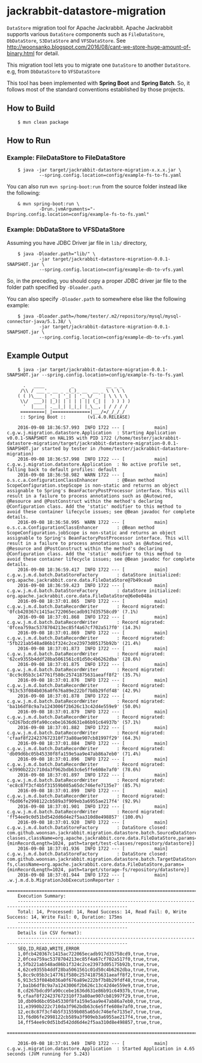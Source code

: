 # jackrabbit-datastore-migration

```DataStore``` migration tool for Apache Jackrabbit.
Apache Jackrabbit supports various ```DataStore``` components such as ```FileDataStore```, ```DbDataStore```,
```S3DataStore``` and ```VFSDataStore```.
See http://woonsanko.blogspot.com/2016/08/cant-we-store-huge-amount-of-binary.html for detail.

This migration tool lets you to migrate one ```DataStore``` to another ```DataStore```. e.g, from ```DbDataStore``` to ```VFSDataStore```

This tool has been implemented with **Spring Boot** and **Spring Batch**.
So, it follows most of the standard conventions established by those projects.

## How to Build

        $ mvn clean package

## How to Run

### Example: FileDataStore to FileDataStore

        $ java -jar target/jackrabbit-datastore-migration-x.x.x.jar \
                --spring.config.location=config/example-fs-to-fs.yaml

You can also run `mvn spring-boot:run` from the source folder instead like the following:

        & mvn spring-boot:run \
                -Drun.jvmArguments="-Dspring.config.location=config/example-fs-to-fs.yaml"

### Example: DbDataStore to VFSDataStore

Assuming you have JDBC Driver jar file in ```lib/``` directory,

        $ java -Dloader.path="lib/" \
                -jar target/jackrabbit-datastore-migration-0.0.1-SNAPSHOT.jar \
                --spring.config.location=config/example-db-to-vfs.yaml

So, in the preceding, you should copy a proper JDBC driver jar file to the folder path
specified by ```-Dloader.path```.

You can also specify ```-Dloader.path``` to somewhere else like the following example:

        $ java -Dloader.path=/home/tester/.m2/repository/mysql/mysql-connector-java/5.1.38/ \
                -jar target/jackrabbit-datastore-migration-0.0.1-SNAPSHOT.jar \
                --spring.config.location=config/example-db-to-vfs.yaml

## Example Output

```
    $ java -jar target/jackrabbit-datastore-migration-0.0.1-SNAPSHOT.jar --spring.config.location=config/example-fs-to-fs.yaml
    
      .   ____          _            __ _ _
     /\\ / ___'_ __ _ _(_)_ __  __ _ \ \ \ \
    ( ( )\___ | '_ | '_| | '_ \/ _` | \ \ \ \
     \\/  ___)| |_)| | | | | || (_| |  ) ) ) )
      '  |____| .__|_| |_|_| |_\__, | / / / /
     =========|_|==============|___/=/_/_/_/
     :: Spring Boot ::        (v1.4.0.RELEASE)
    
    2016-09-08 18:36:57.993  INFO 1722 --- [           main] c.g.w.j.migration.datastore.Application  : Starting Application v0.0.1-SNAPSHOT on HAL195 with PID 1722 (/home/tester/jackrabbit-datastore-migration/target/jackrabbit-datastore-migration-0.0.1-SNAPSHOT.jar started by tester in /home/tester/jackrabbit-datastore-migration)
    2016-09-08 18:36:57.998  INFO 1722 --- [           main] c.g.w.j.migration.datastore.Application  : No active profile set, falling back to default profiles: default
    2016-09-08 18:36:58.982  WARN 1722 --- [           main] o.s.c.a.ConfigurationClassEnhancer       : @Bean method ScopeConfiguration.stepScope is non-static and returns an object assignable to Spring's BeanFactoryPostProcessor interface. This will result in a failure to process annotations such as @Autowired, @Resource and @PostConstruct within the method's declaring @Configuration class. Add the 'static' modifier to this method to avoid these container lifecycle issues; see @Bean javadoc for complete details.
    2016-09-08 18:36:58.995  WARN 1722 --- [           main] o.s.c.a.ConfigurationClassEnhancer       : @Bean method ScopeConfiguration.jobScope is non-static and returns an object assignable to Spring's BeanFactoryPostProcessor interface. This will result in a failure to process annotations such as @Autowired, @Resource and @PostConstruct within the method's declaring @Configuration class. Add the 'static' modifier to this method to avoid these container lifecycle issues; see @Bean javadoc for complete details.
    2016-09-08 18:36:59.417  INFO 1722 --- [           main] c.g.w.j.m.d.batch.DataStoreFactory       : dataStore initialized: org.apache.jackrabbit.core.data.FileDataStore@7b49cea0
    2016-09-08 18:36:59.423  INFO 1722 --- [           main] c.g.w.j.m.d.batch.DataStoreFactory       : dataStore initialized: org.apache.jackrabbit.core.data.FileDataStore@6e0e048a
    2016-09-08 18:37:01.865  INFO 1722 --- [           main] c.g.w.j.m.d.batch.DataRecordWriter       : Record migrated: '0fcb420367c1415ac722065ecadb917d35758cd9' (7.1%)
    2016-09-08 18:37:01.868  INFO 1722 --- [           main] c.g.w.j.m.d.batch.DataRecordWriter       : Record migrated: '0fcea759ac5378704213ec85f4a67cf702a517f0' (14.3%)
    2016-09-08 18:37:01.869  INFO 1722 --- [           main] c.g.w.j.m.d.batch.DataRecordWriter       : Record migrated: '5fb221ab548ad86b1f324c2ce23973d05175b92b' (21.4%)
    2016-09-08 18:37:01.873  INFO 1722 --- [           main] c.g.w.j.m.d.batch.DataRecordWriter       : Record migrated: '62ce9355b4ddf28ba5061561c01d50c4b6262dba' (28.6%)
    2016-09-08 18:37:01.875  INFO 1722 --- [           main] c.g.w.j.m.d.batch.DataRecordWriter       : Record migrated: '8cc9c05b3c147761f580c25741875631aeaff8f2' (35.7%)
    2016-09-08 18:37:01.876  INFO 1722 --- [           main] c.g.w.j.m.d.batch.DataRecordWriter       : Record migrated: '913c53f084b036a0f676a89e222bf7b8b29fdf48' (42.9%)
    2016-09-08 18:37:01.878  INFO 1722 --- [           main] c.g.w.j.m.d.batch.DataRecordWriter       : Record migrated: 'ba1b6df8c9a7a1243006f2b626c13c42d4e559e9' (50.0%)
    2016-09-08 18:37:01.879  INFO 1722 --- [           main] c.g.w.j.m.d.batch.DataRecordWriter       : Record migrated: 'cd267bdcd9fa90ccebe1636d631e86b91c64937b' (57.1%)
    2016-09-08 18:37:01.882  INFO 1722 --- [           main] c.g.w.j.m.d.batch.DataRecordWriter       : Record migrated: 'cfaaf8f224237672310f73a80ae907cb81997f29' (64.3%)
    2016-09-08 18:37:01.884  INFO 1722 --- [           main] c.g.w.j.m.d.batch.DataRecordWriter       : Record migrated: 'db09d6bc05b45330f8fa159e5aa9e47ab86a7eb0' (71.4%)
    2016-09-08 18:37:01.896  INFO 1722 --- [           main] c.g.w.j.m.d.batch.DataRecordWriter       : Record migrated: 'e3990b222c710da3f962bdb63c6e5ffe608e7af0' (78.6%)
    2016-09-08 18:37:01.897  INFO 1722 --- [           main] c.g.w.j.m.d.batch.DataRecordWriter       : Record migrated: 'ec8c87f3cf4b5f31559b085a65dc746efe7135e7' (85.7%)
    2016-09-08 18:37:01.899  INFO 1722 --- [           main] c.g.w.j.m.d.batch.DataRecordWriter       : Record migrated: 'f6d06fe2998122cb589a3f909eb3a6955ae217f4' (92.9%)
    2016-09-08 18:37:01.901  INFO 1722 --- [           main] c.g.w.j.m.d.batch.DataRecordWriter       : Record migrated: 'ff54ee9c0d51bd542dd6d4e2f5aa310d8e498857' (100.0%)
    2016-09-08 18:37:01.920  INFO 1722 --- [           main] c.g.w.j.m.d.batch.DataStoreFactory       : DataStore closed: com.github.woonsan.jackrabbit.migration.datastore.batch.SourceDataStoreConfiguration@15aab8c6[homeDir=target/test-classes,className=org.apache.jackrabbit.core.data.FileDataStore,params={minRecordLength=1024, path=target/test-classes/repository/datastore}]
    2016-09-08 18:37:01.936  INFO 1722 --- [           main] c.g.w.j.m.d.batch.DataStoreFactory       : DataStore closed: com.github.woonsan.jackrabbit.migration.datastore.batch.TargetDataStoreConfiguration@33990a0c[homeDir=target/storage-fs,className=org.apache.jackrabbit.core.data.FileDataStore,params={minRecordLength=1024, path=target/storage-fs/repository/datastore}]
    2016-09-08 18:37:01.944  INFO 1722 --- [           main] .w.j.m.d.b.MigrationJobExecutionReporter : 
    ===============================================================================================================
    Execution Summary:
    ---------------------------------------------------------------------------------------------------------------
    Total: 14, Processed: 14, Read Success: 14, Read Fail: 0, Write Success: 14, Write Fail: 0, Duration: 175ms
    ---------------------------------------------------------------------------------------------------------------
    Details (in CSV format):
    ---------------------------------------------------------------------------------------------------------------
    SEQ,ID,READ,WRITE,ERROR
    1,0fcb420367c1415ac722065ecadb917d35758cd9,true,true,
    2,0fcea759ac5378704213ec85f4a67cf702a517f0,true,true,
    3,5fb221ab548ad86b1f324c2ce23973d05175b92b,true,true,
    4,62ce9355b4ddf28ba5061561c01d50c4b6262dba,true,true,
    5,8cc9c05b3c147761f580c25741875631aeaff8f2,true,true,
    6,913c53f084b036a0f676a89e222bf7b8b29fdf48,true,true,
    7,ba1b6df8c9a7a1243006f2b626c13c42d4e559e9,true,true,
    8,cd267bdcd9fa90ccebe1636d631e86b91c64937b,true,true,
    9,cfaaf8f224237672310f73a80ae907cb81997f29,true,true,
    10,db09d6bc05b45330f8fa159e5aa9e47ab86a7eb0,true,true,
    11,e3990b222c710da3f962bdb63c6e5ffe608e7af0,true,true,
    12,ec8c87f3cf4b5f31559b085a65dc746efe7135e7,true,true,
    13,f6d06fe2998122cb589a3f909eb3a6955ae217f4,true,true,
    14,ff54ee9c0d51bd542dd6d4e2f5aa310d8e498857,true,true,
    ===============================================================================================================
    
    2016-09-08 18:37:01.949  INFO 1722 --- [           main] c.g.w.j.migration.datastore.Application  : Started Application in 4.65 seconds (JVM running for 5.243)
```
